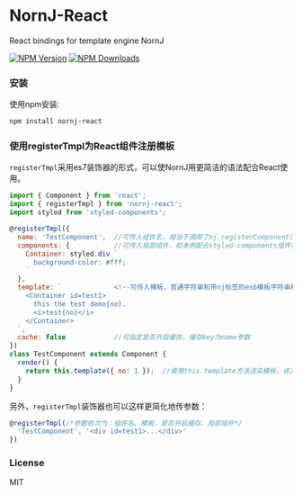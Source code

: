 ﻿# NornJ-React
React bindings for template engine NornJ

[![NPM Version][npm-image]][npm-url]
[![NPM Downloads][downloads-image]][npm-url]

### 安装

使用npm安装:

```sh
npm install nornj-react
```

### 使用registerTmpl为React组件注册模板

`registerTmpl`采用es7装饰器的形式，可以使NornJ用更简洁的语法配合React使用。

```js
import { Component } from 'react';
import { registerTmpl } from 'nornj-react';
import styled from 'styled-components';

@registerTmpl({
  name: 'TestComponent',  //可传入组件名，相当于调用了nj.registerComponent注册组件，可选参数
  components: {           //可传入局部组件，如本例配合styled-components组件使用
    Container: styled.div `
      background-color: #fff;
    `
  },
  template: `             <!--可传入模板，普通字符串和带nj标签的es6模板字符串都可以，可选参数-->
    <Container id=test1>
      this the test demo{no}.
      <i>test{no}</i>
    </Container>
  `,
  cache: false            //可指定是否开启缓存，缓存key为name参数
})
class TestComponent extends Component {
  render() {
    return this.template({ no: 1 });  //使用this.template方法渲染模板，该方法为标准的nj模板函数
  }
}
```

另外，`registerTmpl`装饰器也可以这样更简化地传参数：

```js
@registerTmpl(/*参数依次为：组件名、模板、是否开启缓存、局部组件*/
  'TestComponent', '<div id=test1>...</div>'
})
```

### License

MIT

[npm-image]: http://img.shields.io/npm/v/nornj-react.svg
[downloads-image]: http://img.shields.io/npm/dm/nornj-react.svg
[npm-url]: https://www.npmjs.org/package/nornj-react